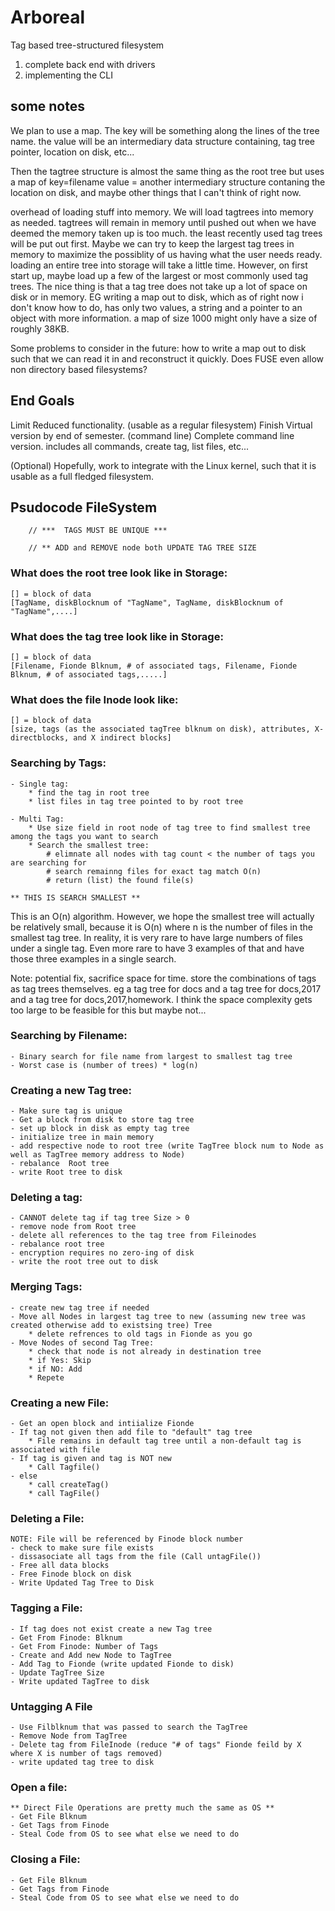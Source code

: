 # Arboreal
Tag based tree-structured filesystem

1. complete back end with drivers
2. implementing the CLI


## some notes
We plan to use a map. The key will be something along the lines of the tree name. the value will be an intermediary data structure containing, tag tree pointer, location on disk, etc...

Then the tagtree structure is almost the same thing as the root tree but uses a map of key=filename value = another intermediary structure contaning the location on disk, and maybe other things that I can't think of right now. 

overhead of loading stuff into memory.
	We will load tagtrees into memory as needed. tagtrees will remain in memory until pushed out when we have deemed the memory taken up is too much. the least recently used tag trees will be put out first. Maybe we can try to keep the largest tag trees in memory to maximize the possiblity of us having what the user needs ready. loading an entire tree into storage will take a little time. However, on first start up, maybe load up a few of the largest or most commonly used tag trees. The nice thing is that a tag tree does not take up a lot of space on disk or in memory. EG writing a map out to disk, which as of right now i don't know how to do,  has only two values, a string and a pointer to an object with more information. a map of size 1000 might only have a size of roughly 38KB. 

Some problems to consider in the future: 
how to write a map out to disk such that we can read it in and reconstruct it quickly.
Does FUSE even allow non directory based filesystems?



## End Goals
Limit Reduced functionality. (usable as a regular filesystem)
Finish Virtual version by end of semester. (command line)
Complete command line version. 
	includes all commands, create tag, list files, etc...
	
(Optional)
Hopefully, work to integrate with the Linux kernel, such that it is usable as a full fledged filesystem.


## Psudocode FileSystem


		// ***  TAGS MUST BE UNIQUE ***

		// ** ADD and REMOVE node both UPDATE TAG TREE SIZE


### What does the root tree look like in Storage: 

	[] = block of data
	[TagName, diskBlocknum of "TagName", TagName, diskBlocknum of "TagName",....]

### What does the tag tree look like in Storage:

	[] = block of data
	[Filename, Fionde Blknum, # of associated tags, Filename, Fionde Blknum, # of associated tags,.....]

### What does the file Inode look like:

	[] = block of data
	[size, tags (as the associated tagTree blknum on disk), attributes, X-directblocks, and X indirect blocks]


### Searching by Tags:

	- Single tag:
		* find the tag in root tree
		* list files in tag tree pointed to by root tree

	- Multi Tag:
		* Use size field in root node of tag tree to find smallest tree among the tags you want to search
		* Search the smallest tree:
			# elimnate all nodes with tag count < the number of tags you are searching for
			# search remainng files for exact tag match O(n)
			# return (list) the found file(s)

	** THIS IS SEARCH SMALLEST **
This is an O(n) algorithm. However, we hope the smallest tree will actually be relatively small, because it is O(n) where n is the number of files in the smallest tag tree. In reality, it is very rare to have large numbers of files under a single tag. Even more rare to have 3 examples of that and have those three examples in a single search. 

Note: potential fix, sacrifice space for time. store the combinations of tags as tag trees themselves. eg a tag tree for docs and a tag tree for docs,2017 and a tag tree for docs,2017,homework. I think the space complexity gets too large to be feasible for this but maybe not...

### Searching by Filename:

	- Binary search for file name from largest to smallest tag tree
	- Worst case is (number of trees) * log(n)

### Creating a new Tag tree:

	- Make sure tag is unique
	- Get a block from disk to store tag tree
	- set up block in disk as empty tag tree
	- initialize tree in main memory
	- add respective node to root tree (write TagTree block num to Node as well as TagTree memory address to Node)
	- rebalance  Root tree
	- write Root tree to disk


### Deleting a tag:

	- CANNOT delete tag if tag tree Size > 0
	- remove node from Root tree
	- delete all references to the tag tree from Fileinodes
	- rebalance root tree
	- encryption requires no zero-ing of disk
	- write the root tree out to disk


### Merging Tags:

	- create new tag tree if needed
	- Move all Nodes in largest tag tree to new (assuming new tree was created otherwise add to existsing tree) Tree
		* delete refrences to old tags in Fionde as you go
	- Move Nodes of second Tag Tree:
		* check that node is not already in destination tree
		* if Yes: Skip
		* if NO: Add
		* Repete


### Creating a new File:

	- Get an open block and intiialize Fionde
	- If tag not given then add file to "default" tag tree
		* File remains in default tag tree until a non-default tag is associated with file
	- If tag is given and tag is NOT new
		* Call Tagfile()
	- else
		* call createTag()
		* call TagFile()


### Deleting a File:

 	NOTE: File will be referenced by Finode block number
	- check to make sure file exists
	- dissasociate all tags from the file (Call untagFile())
	- Free all data blocks
	- Free Finode block on disk
	- Write Updated Tag Tree to Disk


### Tagging a File:

 	- If tag does not exist create a new Tag tree
	- Get From Finode: Blknum
	- Get From Finode: Number of Tags
	- Create and Add new Node to TagTree
	- Add Tag to Fionde (write updated Fionde to disk)
	- Update TagTree Size
	- Write updated TagTree to disk


### Untagging A File

	- Use Filblknum that was passed to search the TagTree
	- Remove Node from TagTree
	- Delete tag from FileInode (reduce "# of tags" Fionde feild by X where X is number of tags removed)
	- write updated tag tree to disk



### Open a file:

	** Direct File Operations are pretty much the same as OS **
	- Get File Blknum
	- Get Tags from Finode
	- Steal Code from OS to see what else we need to do


### Closing a File:

	- Get File Blknum
	- Get Tags from Finode
	- Steal Code from OS to see what else we need to do



	




	



	














